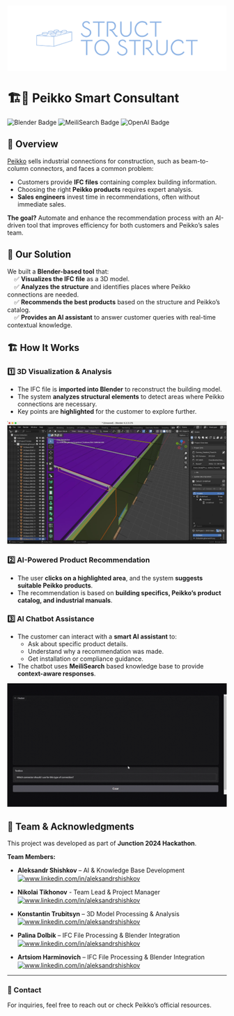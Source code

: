 ![Peikko AI Assistant](./assets/logo.png)

# 🏗️🤖 Peikko Smart Consultant 
![Blender Badge](https://img.shields.io/badge/Blender-%23F5792A?style=flat&logo=blender&logoColor=white) 
![MeiliSearch Badge](https://img.shields.io/badge/MeiliSearch-%23A2F4C6?style=flat&logo=meilisearch&logoColor=black) 
![OpenAI Badge](https://img.shields.io/badge/OpenAI-%2300A9E0?style=flat&logo=openai&logoColor=white)

## 🚀 Overview
[Peikko](https://www.peikko.com) sells industrial connections for construction, such as beam-to-column connectors, and faces a common problem: 
- Customers provide **IFC files** containing complex building information.
- Choosing the right **Peikko products** requires expert analysis.
- **Sales engineers** invest time in recommendations, often without immediate sales.

**The goal?** Automate and enhance the recommendation process with an AI-driven tool that improves efficiency for both customers and Peikko’s sales team.

## 🔧 Our Solution
We built a **Blender-based tool** that:\
&nbsp;&nbsp;&nbsp;&nbsp;✅ **Visualizes the IFC file** as a 3D model.\
&nbsp;&nbsp;&nbsp;&nbsp;✅ **Analyzes the structure** and identifies places where Peikko connections are needed.\
&nbsp;&nbsp;&nbsp;&nbsp;✅ **Recommends the best products** based on the structure and Peikko’s catalog.\
&nbsp;&nbsp;&nbsp;&nbsp;✅ **Provides an AI assistant** to answer customer queries with real-time contextual knowledge.

## 🏗️ How It Works
### 1️⃣ **3D Visualization & Analysis**
- The IFC file is **imported into Blender** to reconstruct the building model.
- The system **analyzes structural elements** to detect areas where Peikko connections are necessary.
- Key points are **highlighted** for the customer to explore further.

![IFC](./assets/highlights.jpg)

### 2️⃣ **AI-Powered Product Recommendation**
- The user **clicks on a highlighted area**, and the system **suggests suitable Peikko products**.
- The recommendation is based on **building specifics, Peikko’s product catalog, and industrial manuals**.


### 3️⃣ **AI Chatbot Assistance**
- The customer can interact with a **smart AI assistant** to:
  - Ask about specific product details.
  - Understand why a recommendation was made.
  - Get installation or compliance guidance.
- The chatbot uses **MeiliSearch** based knowledge base to provide **context-aware responses**.
  
![Assistant](./assets/assistant.gif)

## 🤝 Team & Acknowledgments
This project was developed as part of **Junction 2024 Hackathon**.

**Team Members:**
- **Aleksandr Shishkov** – AI & Knowledge Base Development  <a href="https://www.linkedin.com/in/aleksandrshishkov" target="blank"><img align="center" src="https://raw.githubusercontent.com/rahuldkjain/github-profile-readme-generator/master/src/images/icons/Social/linked-in-alt.svg" alt="www.linkedin.com/in/aleksandrshishkov" height="20" width="30" /></a>

- **Nikolai Tikhonov** - Team Lead & Project Manager <a href="https://www.linkedin.com/in/ntikhonov/" target="blank"><img align="center" src="https://raw.githubusercontent.com/rahuldkjain/github-profile-readme-generator/master/src/images/icons/Social/linked-in-alt.svg" alt="www.linkedin.com/in/aleksandrshishkov" height="20" width="30" /></a>

- **Konstantin Trubitsyn** – 3D Model Processing & Analysis  <a href="https://www.linkedin.com/in/konstantin-trubitsyn/" target="blank"><img align="center" src="https://raw.githubusercontent.com/rahuldkjain/github-profile-readme-generator/master/src/images/icons/Social/linked-in-alt.svg" alt="www.linkedin.com/in/aleksandrshishkov" height="20" width="30" /></a>

- **Palina Dolbik** – IFC File Processing & Blender Integration  <a href="https://www.linkedin.com/in/palina-dolbik-471243320/" target="blank"><img align="center" src="https://raw.githubusercontent.com/rahuldkjain/github-profile-readme-generator/master/src/images/icons/Social/linked-in-alt.svg" alt="www.linkedin.com/in/aleksandrshishkov" height="20" width="30" /></a>

- **Artsiom Harminovich** – IFC File Processing & Blender Integration  <a href="https://www.linkedin.com/in/artsiom-harminovich-6a4869328/" target="blank"><img align="center" src="https://raw.githubusercontent.com/rahuldkjain/github-profile-readme-generator/master/src/images/icons/Social/linked-in-alt.svg" alt="www.linkedin.com/in/aleksandrshishkov" height="20" width="30" /></a>

---
### 📩 Contact
For inquiries, feel free to reach out or check Peikko’s official resources.
